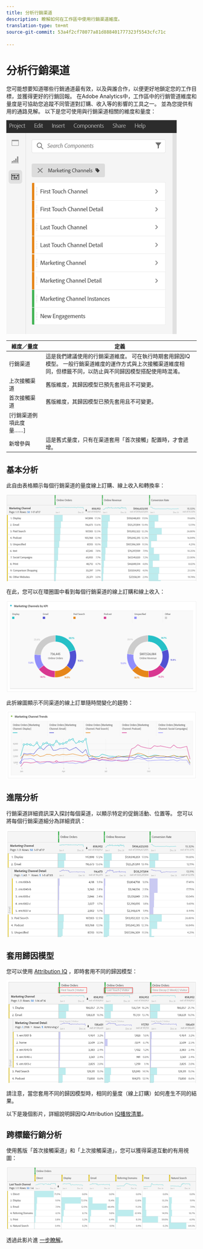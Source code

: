 ```yaml
---
title: 分析行銷渠道
description: 瞭解如何在工作區中使用行銷渠道維度。
translation-type: tm+mt
source-git-commit: 53a4f2cf78077a81d888401777323f5543cfc71c

---
```



# 分析行銷渠道

您可能想要知道哪些行銷通道最有效，以及與誰合作，以便更好地鎖定您的工作目標，並獲得更好的行銷回報。 在Adobe Analytics中，工作區中的行銷管道維度和量度是可協助您追蹤不同管道對訂購、收入等的影響的工具之一。 並為您提供有用的通路見解。 以下是您可使用與行銷渠道相關的維度和量度：

![](assets/mc-dims.png)

| 維度／量度 | 定義 |
|---|---|
| 行銷渠道 | 這是我們建議使用的行銷渠道維度。 可在執行時期套用歸因IQ模型。 一般行銷渠道維度的運作方式與上次接觸渠道維度相同，但標籤不同，以防止與不同歸因模型搭配使用時混淆。 |
| 上次接觸渠道 | 舊版維度，其歸因模型已預先套用且不可變更。 |
| 首次接觸渠道 | 舊版維度，其歸因模型已預先套用且不可變更。 |
| [行銷渠道例項此度量……] |
| 新增參與 | 這是舊式量度，只有在渠道套用「首次接觸」配置時，才會遞增。 |

## 基本分析

此自由表格顯示每個行銷渠道的量度線上訂購、線上收入和轉換率：

![](assets/mc-viz1.png)

在此，您可以在環圈圖中看到每個行銷渠道的線上訂購和線上收入：

![](assets/mc-viz2.png)

此折線圖顯示不同渠道的線上訂單隨時間變化的趨勢：

![](assets/mc-viz3.png)

## 進階分析

行銷渠道詳細資訊深入探討每個渠道，以顯示特定的促銷活動、位置等。 您可以將每個行銷渠道細分為詳細資訊：

![](assets/mc-viz4.png)

## 套用歸因模型

您可以使用 [Attribution IQ](https://docs.adobe.com/content/help/en/analytics/analyze/analysis-workspace/panels/attribution/use-attribution.html) ，即時套用不同的歸因模型：

![](assets/mc-viz5.png)

請注意，當您套用不同的歸因模型時，相同的量度（線上訂購）如何產生不同的結果。

以下是幾個影片，詳細說明歸因IQ:Attribution [IQ播放清單](https://www.youtube.com/playlist?list=PL2tCx83mn7GuDzYEZ8jQlaScruZr3tBTR)。

## 跨標籤行銷分析

使用舊版「首次接觸渠道」和「上次接觸渠道」，您可以獲得渠道互動的有用視圖：

![](assets/mc-viz6.png)

透過此影片進 [一步瞭解](https://www.youtube.com/watch?v=M3EOdONa-3E)。